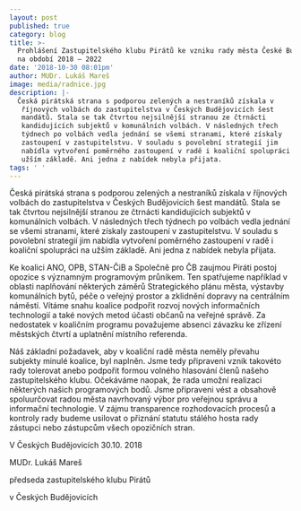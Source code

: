 ```yaml
---
layout: post
published: true
category: blog
title: >-
  Prohlášení Zastupitelského klubu Pirátů ke vzniku rady města České Budějovice
  na období 2018 – 2022
date: '2018-10-30 08:01pm'
author: MUDr. Lukáš Mareš
image: media/radnice.jpg
description: |-
  Česká pirátská strana s podporou zelených a nestraníků získala v
   říjnových volbách do zastupitelstva v Českých Budějovicích šest
   mandátů. Stala se tak čtvrtou nejsilnější stranou ze čtrnácti
   kandidujících subjektů v komunálních volbách. V následných třech
   týdnech po volbách vedla jednání se všemi stranami, které získaly
   zastoupení v zastupitelstvu. V souladu s povolební strategií jim
   nabídla vytvoření poměrného zastoupení v radě i koaliční spolupráci na
   užším základě. Ani jedna z nabídek nebyla přijata.
tags: ' '
---
```

Česká pirátská strana s podporou zelených a nestraníků získala v
 říjnových volbách do zastupitelstva v Českých Budějovicích šest
 mandátů. Stala se tak čtvrtou nejsilnější stranou ze čtrnácti
 kandidujících subjektů v komunálních volbách. V následných třech
 týdnech po volbách vedla jednání se všemi stranami, které získaly
 zastoupení v zastupitelstvu. V souladu s povolební strategií jim
 nabídla vytvoření poměrného zastoupení v radě i koaliční spolupráci na
 užším základě. Ani jedna z nabídek nebyla přijata.

Ke  koalici ANO, OPB, STAN-ČiB a Společně pro ČB zaujmou Piráti postoj
 opozice s významným programovým průnikem. Ten spatřujeme například v
 oblasti naplňování některých záměrů Strategického plánu města,
 výstavby komunálních bytů, péče o veřejný prostor a zklidnění dopravy
 na centrálním náměstí. Vítáme snahu koalice podpořit rozvoj nových
 informačních technologií a také nových metod účasti občanů na veřejné
 správě. Za nedostatek v koaličním programu považujeme absenci závazku
 ke zřízení městských čtvrtí a uplatnění místního referenda.

Náš základní požadavek, aby v koaliční radě města neměly převahu
 subjekty minulé koalice, byl naplněn. Jsme tedy připraveni vznik
 takovéto rady tolerovat anebo podpořit formou volného hlasování členů
 našeho zastupitelského klubu. Očekáváme naopak, že rada umožní
 realizaci některých našich programových bodů. Jsme připraveni vést a
 obsahově spoluurčovat radou města navrhovaný výbor pro veřejnou správu
 a informační technologie. V zájmu transparence rozhodovacích procesů a
 kontroly rady budeme usilovat o přiznání statutu stálého hosta rady
 zástupci nebo zástupcům všech opozičních stran.

V Českých Budějovicích 30.10. 2018

MUDr. Lukáš Mareš

předseda zastupitelského klubu Pirátů

v Českých Budějovicích
